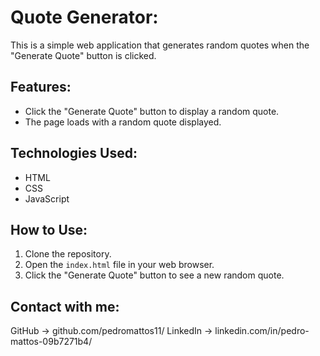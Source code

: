# Quote Generator:

This is a simple web application that generates random quotes when the "Generate Quote" button is clicked.

## Features:

- Click the "Generate Quote" button to display a random quote.
- The page loads with a random quote displayed.

## Technologies Used:

- HTML
- CSS
- JavaScript

## How to Use:

1. Clone the repository.
2. Open the `index.html` file in your web browser.
3. Click the "Generate Quote" button to see a new random quote.

## Contact with me:
GitHub -> github.com/pedromattos11/
LinkedIn -> linkedin.com/in/pedro-mattos-09b7271b4/
